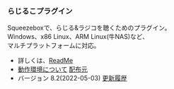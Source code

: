 ### らじるこプラグイン
  Squeezeboxで、らじる&ラジコを聴くためのプラグイン。<br>
  Windows、x86 Linux、ARM Linux(牛NAS)など、<br>
  マルチプラットフォームに対応。 

* 詳しくは、[ReadMe](https://github.com/t-yoshi/RadiRuKo-Plugin/wiki)  
* [動作環境について](https://github.com/t-yoshi/RadiRuKo-Plugin/wiki/Environment) [配布元](http://t-yoshi.github.io/RadiRuKo-Plugin/)
* バージョン 8.2(2022-05-03)  [更新履歴](https://github.com/t-yoshi/RadiRuKo-Plugin/wiki/ChangeLog)
